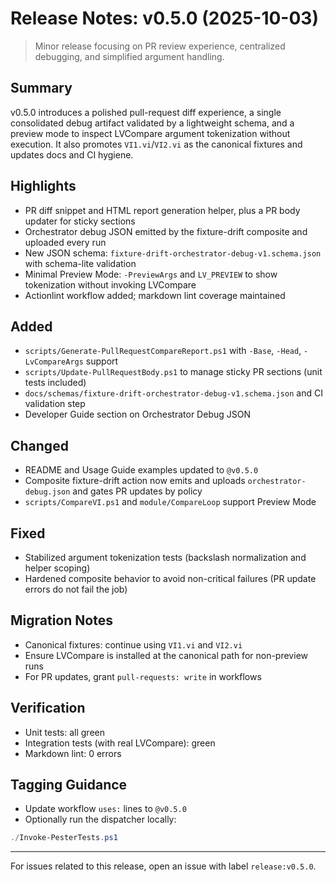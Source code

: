 # Release Notes: v0.5.0 (2025-10-03)

> Minor release focusing on PR review experience, centralized debugging, and simplified argument handling.

## Summary

v0.5.0 introduces a polished pull-request diff experience, a single consolidated debug artifact validated by a lightweight schema, and a preview mode to inspect LVCompare argument tokenization without execution. It also promotes `VI1.vi`/`VI2.vi` as the canonical fixtures and updates docs and CI hygiene.

## Highlights

- PR diff snippet and HTML report generation helper, plus a PR body updater for sticky sections
- Orchestrator debug JSON emitted by the fixture-drift composite and uploaded every run
- New JSON schema: `fixture-drift-orchestrator-debug-v1.schema.json` with schema-lite validation
- Minimal Preview Mode: `-PreviewArgs` and `LV_PREVIEW` to show tokenization without invoking LVCompare
- Actionlint workflow added; markdown lint coverage maintained

## Added

- `scripts/Generate-PullRequestCompareReport.ps1` with `-Base`, `-Head`, `-LvCompareArgs` support
- `scripts/Update-PullRequestBody.ps1` to manage sticky PR sections (unit tests included)
- `docs/schemas/fixture-drift-orchestrator-debug-v1.schema.json` and CI validation step
- Developer Guide section on Orchestrator Debug JSON

## Changed

- README and Usage Guide examples updated to `@v0.5.0`
- Composite fixture-drift action now emits and uploads `orchestrator-debug.json` and gates PR updates by policy
- `scripts/CompareVI.ps1` and `module/CompareLoop` support Preview Mode

## Fixed

- Stabilized argument tokenization tests (backslash normalization and helper scoping)
- Hardened composite behavior to avoid non-critical failures (PR update errors do not fail the job)

## Migration Notes

- Canonical fixtures: continue using `VI1.vi` and `VI2.vi`
- Ensure LVCompare is installed at the canonical path for non-preview runs
- For PR updates, grant `pull-requests: write` in workflows

## Verification

- Unit tests: all green
- Integration tests (with real LVCompare): green
- Markdown lint: 0 errors

## Tagging Guidance

- Update workflow `uses:` lines to `@v0.5.0`
- Optionally run the dispatcher locally:

```powershell
./Invoke-PesterTests.ps1
```

---
For issues related to this release, open an issue with label `release:v0.5.0`.

